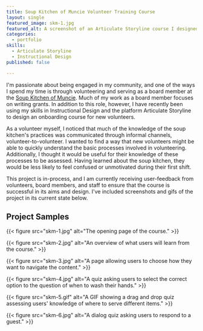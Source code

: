 ```yaml
---
title: Soup Kitchen of Muncie Volunteer Training Course
layout: single
featured_image: skm-1.jpg
featured_alt: A screenshot of an Articulate Storyline course I designed.
categories:
  - portfolio
skills:
  - Articulate Storyline
  - Instructional Design
published: false

---
```


I'm passionate about being engaged in my community, and one of the ways I spend my time is through volunteering and serving as a board member at the [Soup Kitchen of Muncie](https://soupkitchenofmuncie.org). Much of my work as a board member focuses on writing grants. In addition to this role, however, I have recently been using my skills in Instructional Design and the platform Articulate Storyline to design an onboarding course for new volunteers.

As a volunteer myself, I noticed that much of the knowledge of the soup kitchen's practices was communicated through informal channels, volunteer-to-volunteer. I wanted to find a way that new volunteers might be able to quickly understand the basic processes involved in volunteering. Additionally, I thought it would be useful for their knowledge of these processes to be assessed. Having learned about the soup kitchen, they would be less likely to feel confused or unmotivated during their first shift.

This project is in-process, and I am currently receiving user-feedback from volunteers, board members, and staff to ensure that the course is successful in its aims and design. I've included screenshots and gifs of the project in its current state below.

## Project Samples

{{< figure src="skm-1.jpg" alt="The opening page of the course." >}}

{{< figure src="skm-2.jpg" alt="An overview of what users will learn from the course." >}}


{{< figure src="skm-3.jpg" alt="A page allowing users to choose how they want to navigate the content." >}}

{{< figure src="skm-4.jpg" alt="A quiz asking users to select the correct option to the question of when to wash their hands." >}}

{{< figure src="skm-5.gif" alt="A GIF showing a drag and drop quiz assessing users' knowledge of where to serve different items." >}}

{{< figure src="skm-6.jpg" alt="A dialog quiz asking users to respond to a guest." >}}
